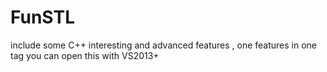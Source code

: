 # FunSTL 
include some C++ interesting and advanced features , one features in one tag
you can open this with VS2013+

